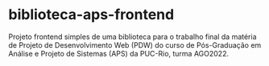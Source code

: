 # biblioteca-aps-frontend
Projeto frontend simples de uma biblioteca para o trabalho final da matéria de Projeto de Desenvolvimento Web (PDW) do curso de Pós-Graduação em Análise e Projeto de Sistemas (APS) da PUC-Rio, turma AGO2022.
